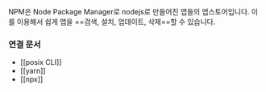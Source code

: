 ---
---

NPM은 Node Package Manager로 nodejs로 만들어진 앱들의 앱스토어입니다. 
이를 이용해서 쉽게 앱을 ==검색, 설치, 업데이트, 삭제==할 수 있습니다.




### 연결 문서 
- [[posix CLI]]
- [[yarn]]
- [[npx]]